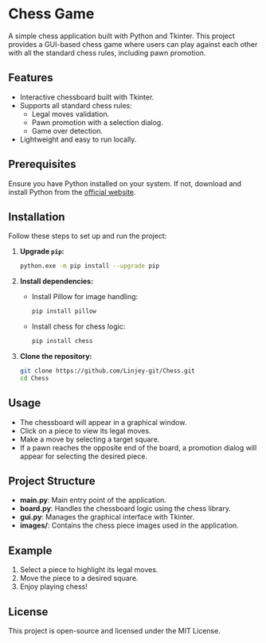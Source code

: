 # Chess Game

A simple chess application built with Python and Tkinter. This project provides a GUI-based chess game where users can play against each other with all the standard chess rules, including pawn promotion.

## Features

- Interactive chessboard built with Tkinter.
- Supports all standard chess rules:
  - Legal moves validation.
  - Pawn promotion with a selection dialog.
  - Game over detection.
- Lightweight and easy to run locally.

## Prerequisites

Ensure you have Python installed on your system. If not, download and install Python from the [official website](https://www.python.org/).

## Installation

Follow these steps to set up and run the project:

1. **Upgrade `pip`:**
   ```bash
   python.exe -m pip install --upgrade pip
   ```

2. **Install dependencies:**
   - Install Pillow for image handling:
     ```bash
     pip install pillow
     ```
   - Install chess for chess logic:
     ```bash
     pip install chess
     ```

3. **Clone the repository:**
   ```bash
   git clone https://github.com/Linjey-git/Chess.git
   cd Chess
   ```
## Usage

- The chessboard will appear in a graphical window.
- Click on a piece to view its legal moves.
- Make a move by selecting a target square.
- If a pawn reaches the opposite end of the board, a promotion dialog will appear for selecting the desired piece.

## Project Structure

- **main.py**: Main entry point of the application.
- **board.py**: Handles the chessboard logic using the chess library.
- **gui.py**: Manages the graphical interface with Tkinter.
- **images/**: Contains the chess piece images used in the application.

## Example

1. Select a piece to highlight its legal moves.
2. Move the piece to a desired square.
3. Enjoy playing chess!

## License

This project is open-source and licensed under the MIT License.
